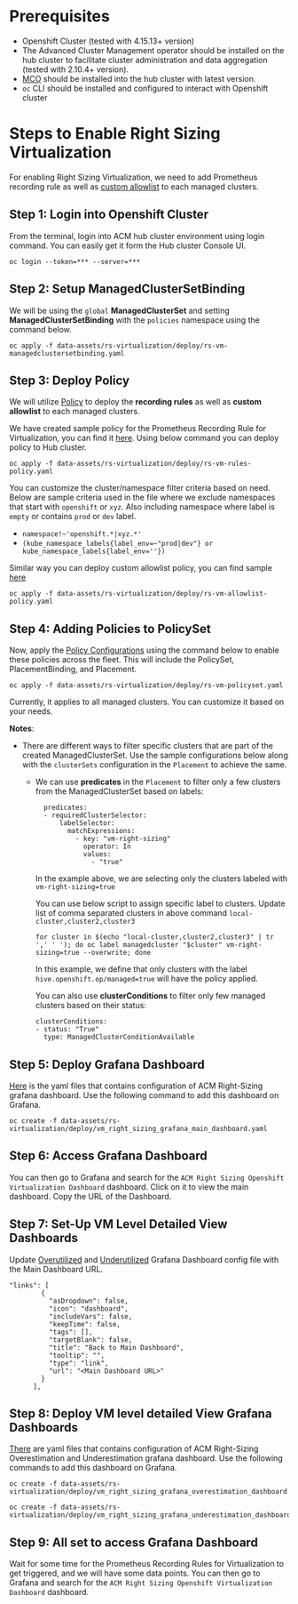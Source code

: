 # Prerequisites

- Openshift Cluster (tested with 4.15.13+ version)
- The Advanced Cluster Management operator should be installed on the hub cluster to facilitate cluster administration and data aggregation (tested with 2.10.4+ version).
- [MCO](https://github.com/stolostron/multicluster-observability-operator/) should be installed into the hub cluster with latest version. 
- `oc` CLI should be installed and configured to interact with Openshift cluster

# Steps to Enable Right Sizing Virtualization 

For enabling Right Sizing Virtualization, we need to add Prometheus recording rule as well as [custom allowlist](https://docs.redhat.com/en/documentation/red_hat_advanced_cluster_management_for_kubernetes/2.10/html-single/observability/index#creating-custom-rules) to each managed clusters.     

## Step 1: Login into Openshift Cluster
From the terminal, login into ACM hub cluster environment using login command. You can easily get it form the Hub cluster Console UI.  
```
oc login --token=*** --server=***
```

## Step 2: Setup ManagedClusterSetBinding
We will be using the `global` **ManagedClusterSet** and setting **ManagedClusterSetBinding** with the `policies` namespace using the command below.   
```
oc apply -f data-assets/rs-virtualization/deploy/rs-vm-managedclustersetbinding.yaml
```

## Step 3: Deploy Policy 
We will utilize [Policy](https://access.redhat.com/documentation/en-us/red_hat_advanced_cluster_management_for_kubernetes/2.10/html/governance/governance#policy-overview) to deploy the **recording rules** as well as **custom allowlist** to each managed clusters. 

We have created sample policy for the Prometheus Recording Rule for Virtualization, you can find it [here](../../data-assets/rs-virtualization/deploy/rs-vm-rules-policy.yaml). Using below command you can deploy policy to Hub cluster.  
```
oc apply -f data-assets/rs-virtualization/deploy/rs-vm-rules-policy.yaml
```

You can customize the cluster/namespace filter criteria based on need. Below are sample criteria used in the file where we exclude namespaces that start with `openshift` or `xyz`. Also including namespace where label is `empty` or contains `prod` or `dev` label.

- `namespace!~'openshift.*|xyz.*'`
- `(kube_namespace_labels{label_env=~"prod|dev"} or kube_namespace_labels{label_env=''})`

Similar way you can deploy custom allowlist policy, you can find sample [here](../../data-assets/rs-virtualization/deploy/rs-vm-allowlist-policy.yaml)
```
oc apply -f data-assets/rs-virtualization/deploy/rs-vm-allowlist-policy.yaml
```

## Step 4: Adding Policies to PolicySet
Now, apply the [Policy Configurations](../../data-assets/rs-virtualization/deploy/rs-vm-policyset.yaml) using the command below to enable these policies across the fleet. This will include the PolicySet, PlacementBinding, and Placement.
```
oc apply -f data-assets/rs-virtualization/deploy/rs-vm-policyset.yaml
```
Currently, it applies to all managed clusters. You can customize it based on your needs.

**Notes**:
* There are different ways to filter specific clusters that are part of the created ManagedClusterSet. Use the sample configurations below along with the `clusterSets` configuration in the `Placement` to achieve the same. 
  * We can use **predicates** in the `Placement` to filter only a few clusters from the ManagedClusterSet based on labels: 
    ```
      predicates:
      - requiredClusterSelector:
          labelSelector:
            matchExpressions:
              - key: "vm-right-sizing"
                operator: In
                values:
                  - "true"
    ```
    In the example above, we are selecting only the clusters labeled with `vm-right-sizing=true`

    You can use below script to assign specific label to clusters. Update list of comma separated clusters in above command `local-cluster,cluster2,cluster3`
    ```
    for cluster in $(echo "local-cluster,cluster2,cluster3" | tr ',' ' '); do oc label managedcluster "$cluster" vm-right-sizing=true --overwrite; done
    ```
    In this example, we define that only clusters with the label `hive.openshift.op/managed=true` will have the policy applied.

    You can also use **clusterConditions** to filter only few managed clusters based on their status:
    ```
    clusterConditions:
    - status: "True"
      type: ManagedClusterConditionAvailable
    ```

## Step 5: Deploy Grafana Dashboard
[Here](../../data-assets/rs-virtualization/deploy/vm_right_sizing_grafana_main_dashboard.yaml) is the yaml files that contains configuration of ACM Right-Sizing grafana dashboard. Use the following command to add this dashboard on Grafana. 

```
oc create -f data-assets/rs-virtualization/deploy/vm_right_sizing_grafana_main_dashboard.yaml
```

## Step 6: Access Grafana Dashboard
You can then go to Grafana and search for the `ACM Right Sizing Openshift Virtualization Dashboard` dashboard. Click on it to view the main dashboard. Copy the URL of the Dashboard.

## Step 7: Set-Up VM Level Detailed View Dashboards
Update [Overutilized](../../data-assets/rs-virtualization/deploy/vm_right_sizing_grafana_overestimation_dashboard.yaml) and [Underutilized](../../data-assets/rs-virtualization/deploy/vm_right_sizing_grafana_underestimation_dashboard.yaml) Grafana Dashboard config file with the Main Dashboard URL.

```
"links": [
        {
          "asDropdown": false,
          "icon": "dashboard",
          "includeVars": false,
          "keepTime": false,
          "tags": [],
          "targetBlank": false,
          "title": "Back to Main Dashboard",
          "tooltip": "",
          "type": "link",
          "url": "<Main Dashboard URL>"
        }
      ],
```
## Step 8: Deploy VM level detailed View Grafana Dashboards
[There](../../data-assets/rs-virtualization/deploy/) are yaml files that contains configuration of ACM Right-Sizing Overestimation and Underestimation grafana dashboard. Use the following commands to add this dashboard on Grafana. 

```
oc create -f data-assets/rs-virtualization/deploy/vm_right_sizing_grafana_overestimation_dashboard.yaml

oc create -f data-assets/rs-virtualization/deploy/vm_right_sizing_grafana_underestimation_dashboard.yaml
```

## Step 9: All set to access Grafana Dashboard
Wait for some time for the Prometheus Recording Rules for Virtualization to get triggered, and we will have some data points. You can then go to Grafana and search for the `ACM Right Sizing Openshift Virtualization Dashboard` dashboard.
